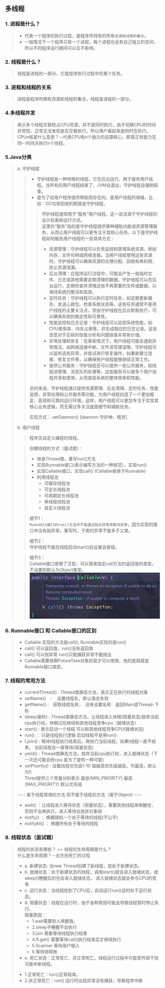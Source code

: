## 多线程

### 1. 进程是什么？
> * 代表一个程序的执行过程，是程序所持有的所有`资源和线程的集合`。
> * 一般情况下一个程序只有一个进程，每个进程也会有自己独立的空间，所以不同程序运行期间可以互不影响。
 
### 2. 线程是什么？
> 线程是进程的一部分，它是程序执行过程中的某个任务。

### 3. 进程和线程的关系
> 进程是程序所拥有资源和线程的集合，线程是进程的一部分。

### 4.多线程并发
> 表示多个线程交替抢占CPU资源，并不是同时执行，由于切换CPU的时间非常短，正常无法发现是在交替执行，所以用户看起来是同时在执行。
> <br>CPUn核是什么意思？--代表CPU有n个独立的运算核心，即真正有能力在同一时间点执行n个线程。
 
### 5.Java分类
> a. 守护线程
> > * 守护线程是一种特殊的线程，它在后台运行，用于服务用户线程。当所有的用户线程结束了，JVM会退出，守护线程会强制结束。
> > * 是为了给用户程序提供帮助而存在的。是用户线程的保姆，比如：GC垃圾回收机制就是守护线程。
> > 
> > > 守护线程通常用于“服务”用户线程，这一说法源于守护线程的设计初衷和运行方式。<br>这里的“服务”指的是守护线程提供某种辅助功能或资源管理服务，从而让用户线程可以更专注于其核心任务。以下是守护线程如何服务用户线程的一些具体方式：
> > > * 资源管理：守护线程可以负责监控和管理系统资源，例如内存、文件句柄或网络连接。当用户线程使用这些资源时，守护线程可以确保资源的合理分配、回收和再利用，防止资源泄漏。
> > > * 后台清理：在程序运行过程中，可能会产生一些临时文件、日志或其他需要定期清理的数据。守护线程可以在后台运行，定期检查并清理这些不再需要的文件或数据，以保持系统的整洁和高效。
> > > * 定时任务：守护线程可以执行定时任务，如定期更新缓存、发送心跳包、检查系统状态等。这些任务通常不是用户线程的主要关注点，但由守护线程在后台默默执行，可以确保系统的稳定性和可靠性。
> > > * 性能监控和日志记录：守护线程可以监控系统性能，如CPU使用率、内存占用等，并生成相应的日志记录。这些信息对于后续的性能分析和问题排查非常有价值。
> > > * 异常处理和恢复：在某些情况下，用户线程可能会遇到异常情况，如网络连接中断、文件读写错误等。守护线程可以监听这些异常，并尝试进行恢复操作，如重新建立连接、修复文件等，以确保用户线程能够继续正常工作。
> > > * 提供公共服务：守护线程还可以提供一些公共服务，如线程池管理、消息队列处理等，这些服务可以被多个用户线程共享和使用，从而提高系统的整体效率和性能。
> > >
> > 总的来说，守护线程通过提供资源管理、后台清理、定时任务、性能监控、异常处理和公共服务等功能，为用户线程创造了一个更加稳定、高效和可靠的运行环境。这样，用户线程可以更加专注于实现其核心业务逻辑，而无需过多关注底层细节和辅助任务。
> 
> > 实现方式：.setDaemon()  [daemon-守护神，精灵]
> 
> b. 用户线程
> > 程序员自定义编程的线程。
> 
> > 创建线程的方式（面试题）：
> > * 继承Thread类，重写run()方法
> > * 实现Runnable接口(表示编写方法的一种规范），实现run()
> > * 实现Callable接口，实现call() (Callable继承于Runnable)
> > * 利用线程池 
> >   - 可缓存线程池
> >   - 可定长线程池
> >   - 可周期定长线程池
> >   - 单线程线程池
> >   - 自定义线程池
> 
> > 细节1：<br>
> > `Runnable接口的run()方法中不能通过抛出异常来解决异常`，因为实现的接口中没有抛异常，重写时，子类的异常不能多于父类。
> 
> > 细节2：<br>
> > 守护线程不能在线程启动start()后设置会报错。
> 
> > 细节3：<br>
> > Callable接口使用了泛型，可以用来指定call方法的返回值的类型。
> > 不设置则默认为Object类型。
> > ![img.png](img/img.png)
 
### 6. Runnable接口 和 Callable接口的区别
> * Callable 实现的方法是call(), Runnable实现的是run()
> * call() 可以返回值，run()没有返回值
> * call() 可以抛异常 run()只能捕获异常不能抛出
> * Callable需要依赖FutureTask对象封装才可以使用，他的底层就是Runnable接口类型。

### 7. 线程的常用方法
> * currentThread() : Thread类静态方法，表示正在执行的线程对象
> * setName()　: 　设置线程名，默认值会失效　
> * getName() :　获取线程名称，　没有设置名称　返回Main或Thread-下标
> * sleep(毫秒) : Thread类静态方法，让线程进入休眠(阻塞状态)放弃当前cpu执行权，休眠过后继续和其他线程竞争cpu（就绪状态）
> * start() : 表示启动一个线程 可以和其他线程竞争CPU(就绪状态)
> * run() ： 只是线程执行逻辑 启动线程不是用run()
> * t.join() : 等待t线程执行结束后，再执行当前线程，如果t线程一直不结束， 当前线程会一直等待(阻塞状态)
> * yield() : Thread类静态方法，放弃当前cpu执行权，进入就绪状态（下一次还可能会抢cpu 是为了提供一种可能）
> * setPriority() : 设置线程优先级1-10 值越高优先级越高，10最高，默认为5
>                   <br>Thred提供三个常量分别表示 最低(MIN_PRIORITY) 最高(MAX_PRIORITY)  默认优先级
>
> ---- 属于线程常用的方法 但不属于线程的方法（属于Object) ----
>
> * wait() ：让线程进入等待状态（阻塞状态），需要其他线程来唤醒他，否则不会再执行，进入等待会放弃对象锁
> * notify() ： 唤醒随机一个处于等待的线程(不公平)
> * notifyAll() ： 唤醒所有处于等待的线程
 
### 8. 线程状态（面试题）
> 线程的状态有哪些？ == 线程的生命周期是什么？<br>
> 什么是生命周期？--出生到死亡的过程<br>
> * a. 新建状态: 当new Thread创建了新线程，就处于新建状态。
> * b. 就绪状态：处于新建状态的线程，调用start()就会进入就绪状态，或sleep()睡醒后的也会进入就绪状态， 进入就绪状态就会参与CPU的竞争
> * c. 运行状态：当线程抢到了CPU后，自动运行run()这时处于运行状态。
> * d. 阻塞状态：线程在运行时，由于各种原因可能会导致线程暂时停止执行。<br>
>      阻塞原因： 
>    - 1.wait需要别人唤醒我。 
>    - 2.sleep不睡醒不会执行 
>    - 3.join 需要等待线程执行结束
>    - 4.ft.get() 需要等待call()执行结束后才继续执行
>    - 5.Scanner 等待用户输入
>    - 6.等待锁释放
> * e. 死亡状态：正常死亡、非正常死亡。线程运行过程中可能受外部干扰可能中断线程。
>  - 1.正常死亡：run()正常结束。
>  - 2.非正常死亡：run() 运行时出现异常没有捕获，导致程序中断
> 